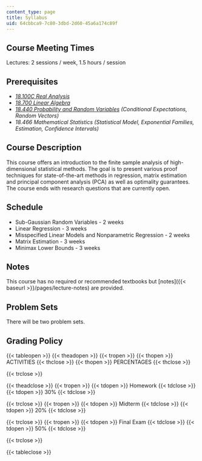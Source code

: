```yaml
---
content_type: page
title: Syllabus
uid: 64cbbca9-7c80-3dbd-2d60-45a6a174c89f
---
```


Course Meeting Times
--------------------

Lectures: 2 sessions / week, 1.5 hours / session

Prerequisites
-------------

*   [_18.100C Real Analysis_](/courses/18-100c-real-analysis-fall-2012/pages/index.htm)
*   [_18.700 Linear Algebra_](/courses/18-700-linear-algebra-fall-2013/pages/index.htm)
*   [_18.440 Probability and Random Variables_](/courses/18-440-probability-and-random-variables-spring-2014/pages/index.htm) _(Conditional Expectations, Random Vectors)_
*   _18.466 Mathematical Statistics_ _(Statistical Model, Exponential Families, Estimation, Confidence Intervals)_

Course Description
------------------

This course offers an introduction to the finite sample analysis of high-dimensional statistical methods. The goal is to present various proof techniques for state-of-the-art methods in regression, matrix estimation and principal component analysis (PCA) as well as optimality guarantees. The course ends with research questions that are currently open.

Schedule
--------

*   Sub-Gaussian Random Variables - 2 weeks
*   Linear Regression - 3 weeks
*   Misspecified Linear Models and Nonparametric Regression - 2 weeks
*   Matrix Estimation - 3 weeks
*   Minimax Lower Bounds - 3 weeks

Notes
-----

This course has no required or recommended textbooks but [notes]({{< baseurl >}}/pages/lecture-notes) are provided.

Problem Sets
------------

There will be two problem sets.

Grading Policy
--------------

{{< tableopen >}}
{{< theadopen >}}
{{< tropen >}}
{{< thopen >}}
ACTIVITIES
{{< thclose >}}
{{< thopen >}}
PERCENTAGES
{{< thclose >}}

{{< trclose >}}

{{< theadclose >}}
{{< tropen >}}
{{< tdopen >}}
Homework
{{< tdclose >}}
{{< tdopen >}}
30%
{{< tdclose >}}

{{< trclose >}}
{{< tropen >}}
{{< tdopen >}}
Midterm
{{< tdclose >}}
{{< tdopen >}}
20%
{{< tdclose >}}

{{< trclose >}}
{{< tropen >}}
{{< tdopen >}}
Final Exam
{{< tdclose >}}
{{< tdopen >}}
50%
{{< tdclose >}}

{{< trclose >}}

{{< tableclose >}}